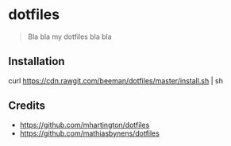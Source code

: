 # dotfiles

> Bla bla my dotfiles bla bla




## Installation


curl https://cdn.rawgit.com/beeman/dotfiles/master/install.sh | sh

## Credits

- https://github.com/mhartington/dotfiles
- https://github.com/mathiasbynens/dotfiles